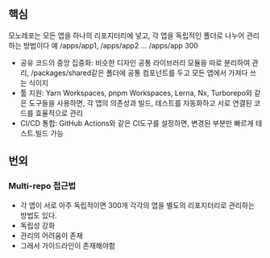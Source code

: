 ## 핵심
모노레포는 모든 앱을 하나의 리포지터리에 넣고, 각 앱을 독립적인 폴더로 나누어 관리하는 방법이다
예 /apps/app1, /apps/app2 ... /apps/app 300

- 공유 코드의 중앙 집중화: 비슷한 디자인 공통 라이브러리 모듈을 따로 분리하여 관리, /packages/shared같은 폴더에 공통 컴포넌트를 두고 모든 앱에서 가져다 쓰는 식이지
- 툴 지원: Yarn Workspaces, pnpm Workspaces, Lerna, Nx, Turborepo와 같은 도구들을 사용하면, 각 앱의 의존성과 빌드, 테스트를 자동화하고 서로 연결된 코드를 효율적으로 관리
- CI/CD 통합: GitHub Actions와 같은 CI도구를 설정하면, 변경된 부분만 빠르게 테스트.빌드 가능

## 번외
### Multi-repo 접근법
- 각 앱이 서로 아주 독립적이면 300개 각각의 앱을 별도의 리포지터리로 관리하는 방법도 있다.
- 독립성 강화
- 관리의 어려움이 존재
- 그래서 가이드라인이 존재해야함



